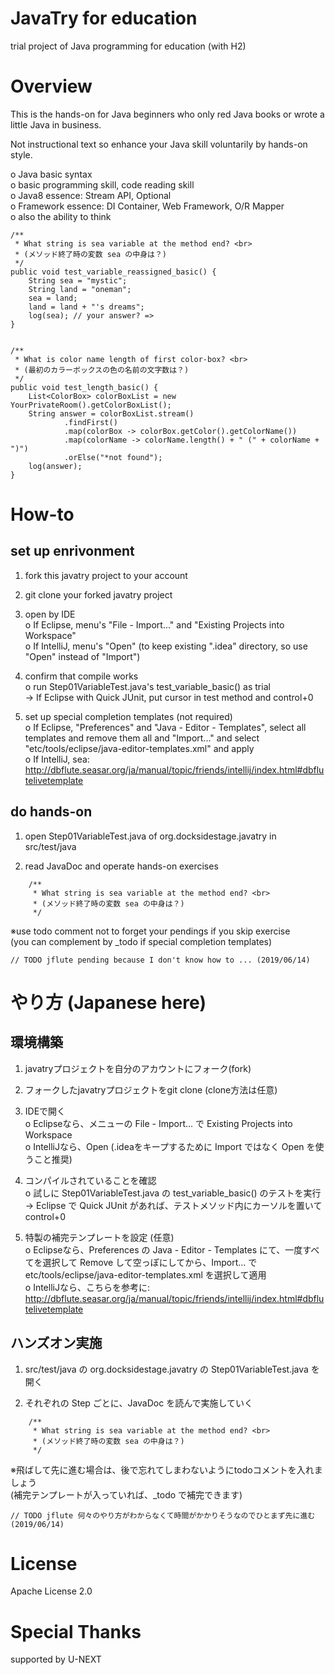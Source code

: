 JavaTry for education
======================
trial project of Java programming for education (with H2)


# Overview

This is the hands-on for Java beginners who only red Java books or wrote a little Java in business.  

Not instructional text so enhance your Java skill voluntarily by hands-on style.  

o Java basic syntax  
o basic programming skill, code reading skill  
o Java8 essence: Stream API, Optional  
o Framework essence: DI Container, Web Framework, O/R Mapper  
o also the ability to think

```
/**
 * What string is sea variable at the method end? <br>
 * (メソッド終了時の変数 sea の中身は？)
 */
public void test_variable_reassigned_basic() {
    String sea = "mystic";
    String land = "oneman";
    sea = land;
    land = land + "'s dreams";
    log(sea); // your answer? => 
}
```

```

/**
 * What is color name length of first color-box? <br>
 * (最初のカラーボックスの色の名前の文字数は？)
 */
public void test_length_basic() {
    List<ColorBox> colorBoxList = new YourPrivateRoom().getColorBoxList();
    String answer = colorBoxList.stream()
            .findFirst()
            .map(colorBox -> colorBox.getColor().getColorName())
            .map(colorName -> colorName.length() + " (" + colorName + ")")
            .orElse("*not found");
    log(answer);
}
```


# How-to
## set up enrivonment

1. fork this javatry project to your account

2. git clone your forked javatry project

3. open by IDE  
 o If Eclipse, menu's "File - Import..." and "Existing Projects into Workspace"  
 o If IntelliJ, menu's "Open" (to keep existing ".idea" directory, so use "Open" instead of "Import")  

4. confirm that compile works  
 o run Step01VariableTest.java's test_variable_basic() as trial    
  -> If Eclipse with Quick JUnit, put cursor in test method and control+0

5. set up special completion templates (not required)  
 o If Eclipse, "Preferences" and "Java - Editor - Templates", select all templates and remove them all and "Import..." and select "etc/tools/eclipse/java-editor-templates.xml" and apply  
 o If IntelliJ, sea: http://dbflute.seasar.org/ja/manual/topic/friends/intellij/index.html#dbflutelivetemplate

## do hands-on

1. open Step01VariableTest.java of org.docksidestage.javatry in src/test/java

2. read JavaDoc and operate hands-on exercises

```
    /**
     * What string is sea variable at the method end? <br>
     * (メソッド終了時の変数 sea の中身は？)
     */
```

※use todo comment not to forget your pendings if you skip exercise  
(you can complement by _todo if special completion templates)
    
```
// TODO jflute pending because I don't know how to ... (2019/06/14)
```


# やり方 (Japanese here)

## 環境構築
1. javatryプロジェクトを自分のアカウントにフォーク(fork)

2. フォークしたjavatryプロジェクトをgit clone (clone方法は任意)

3. IDEで開く  
 o Eclipseなら、メニューの File - Import... で Existing Projects into Workspace  
 o IntelliJなら、Open (.ideaをキープするために Import ではなく Open を使うこと推奨)  

4. コンパイルされていることを確認  
 o 試しに Step01VariableTest.java の test_variable_basic() のテストを実行    
  -> Eclipse で Quick JUnit があれば、テストメソッド内にカーソルを置いて control+0

5. 特製の補完テンプレートを設定 (任意)  
 o Eclipseなら、Preferences の Java - Editor - Templates にて、一度すべてを選択して Remove して空っぽにしてから、Import... で etc/tools/eclipse/java-editor-templates.xml を選択して適用  
 o IntelliJなら、こちらを参考に: http://dbflute.seasar.org/ja/manual/topic/friends/intellij/index.html#dbflutelivetemplate

## ハンズオン実施
1. src/test/java の org.docksidestage.javatry の Step01VariableTest.java を開く

2. それぞれの Step ごとに、JavaDoc を読んで実施していく

```
    /**
     * What string is sea variable at the method end? <br>
     * (メソッド終了時の変数 sea の中身は？)
     */
```

※飛ばして先に進む場合は、後で忘れてしまわないようにtodoコメントを入れましょう  
(補完テンプレートが入っていれば、_todo で補完できます)
    
```
// TODO jflute 何々のやり方がわからなくて時間がかかりそうなのでひとまず先に進む (2019/06/14)
```


# License
Apache License 2.0


# Special Thanks
supported by U-NEXT
